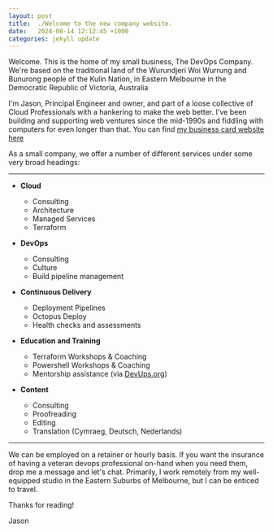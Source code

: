 ```yaml
---
layout: post
title:  ./Welcome to the new company website.
date:   2024-08-14 12:12:45 +1000
categories: jekyll update
---
```

Welcome. This is the home of my small business, The DevOps Company. We're based on the traditional land of the Wurundjeri Woi Wurrung and Bunurong people of the Kulin Nation, in Eastern Melbourne in the Democratic Republic of Victoria, Australia

I'm Jason, Principal Engineer and owner, and part of a loose collective of Cloud Professionals with a hankering to make the web better. I've been building and supporting web ventures since the mid-1990s and fiddling with computers for even longer than that. You can find [my business card website here](https://jasbro.io/)

As a small company, we offer a number of different services under some very broad headings:

---

- **Cloud**
  - Consulting
  - Architecture
  - Managed Services
  - Terraform

- **DevOps**
  - Consulting
  - Culture
  - Build pipeline management

- **Continuous Delivery**
  - Deployment Pipelines
  - Octopus Deploy
  - Health checks and assessments

- **Education and Training**
  - Terraform Workshops & Coaching
  - Powershell Workshops & Coaching
  - Mentorship assistance (via [DevUps.org](https://devups.org/))

- **Content**
  - Consulting
  - Proofreading
  - Editing
  - Translation (Cymraeg, Deutsch, Nederlands)

--- 

We can be employed on a retainer or hourly basis. If you want the insurance of having a veteran devops professional on-hand when you need them, drop me a message and let's chat. Primarily, I work remotely from my well-equipped studio in the Eastern Suburbs of Melbourne, but I can be enticed to travel.

Thanks for reading!

Jason